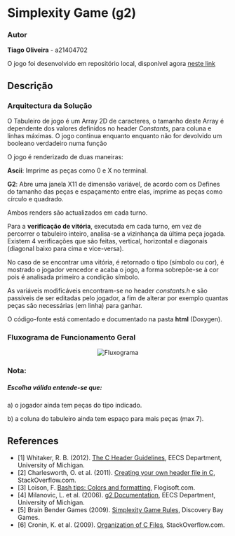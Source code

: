 # Simplexity Game (g2)

### Autor

 __Tiago Oliveira__ - a21404702

O jogo foi desenvolvido em repositório local, disponível agora [neste link](https://github.com/tcotiago/simplexity-game-g2)


## Descrição

### Arquitectura da Solução

O Tabuleiro de jogo é um Array 2D de caracteres, o tamanho deste Array é dependente dos valores definidos no header _Constants_, para coluna e linhas máximas. O jogo continua enquanto enquanto não for devolvido um booleano verdadeiro numa função 

O jogo é renderizado de duas maneiras: 

__Ascii__: Imprime as peças como 0 e X no terminal.

__G2__: Abre uma janela X11 de dimensão variável, de acordo com os Defines do tamanho das peças e espaçamento entre elas, imprime as peças como círculo e quadrado.

Ambos renders são actualizados em cada turno.

Para a __verificação de vitória__, executada em cada turno, em vez de percorrer o tabuleiro inteiro, analisa-se a vizinhança da última peça jogada.
Existem 4 verificações que são feitas, vertical, horizontal e diagonais (diagonal baixo para cima e vice-versa).

No caso de se encontrar uma vitória, é retornado o tipo (símbolo ou cor), é mostrado o jogador vencedor e acaba o jogo, a forma sobrepõe-se à cor pois é analisada primeiro a condição símbolo.

As variáveis modificáveis encontram-se no header _constants.h_ e são passíveis de ser editadas pelo jogador, a fim de alterar por exemplo quantas peças são necessárias (em linha) para ganhar.

O código-fonte está comentado e documentado na pasta __html__ (Doxygen).



### Fluxograma de Funcionamento Geral

<p align="center">
  <img src="https://i.imgur.com/qY4SgTB.png" alt="Fluxograma"/>
</p>

### Nota:
##### Escolha válida entende-se que:
 a) o jogador ainda tem peças do tipo indicado.
 
 b) a coluna do tabuleiro ainda tem espaço para mais peças (max 7).



## References

* <a name="ref1">[1]</a> Whitaker, R. B. (2012). [The C Header Guidelines](http://umich.edu/~eecs381/handouts/CHeaderFileGuidelines.pdf),
   EECS Department, University of Michigan.
* <a name="ref1">[2]</a> Charlesworth, O. et al. (2011). [Creating your own header file in C](http://umich.edu/~eecs381/handouts/CHeaderFileGuidelines.pdf),
   StackOverflow.com.
* <a name="ref1">[3]</a> Loison, F. [Bash tips: Colors and formatting](https://misc.flogisoft.com/bash/tip_colors_and_formatting), Flogisoft.com.
* <a name="ref1">[4]</a> Milanovic, L. et al. (2006). [g2 Documentation](http://www.ncbr.muni.cz/~martinp/g2/index.html),
   EECS Department, University of Michigan.
* <a name="ref1">[5]</a> Brain Bender Games (2009). [Simplexity Game Rules](https://john.cs.olemiss.edu/~dwilkins/CSCI531/fall12/Simplexity_rules.pdf),
   Discovery Bay Games.
* <a name="ref1">[6]</a> Cronin, K. et al. (2009). [Organization of C Files](https://stackoverflow.com/questions/47919/organization-of-c-files), StackOverflow.com.
